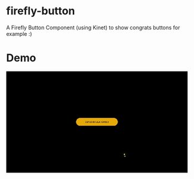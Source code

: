 # firefly-button
A Firefly Button Component (using Kinet) to show congrats buttons for example :)


# Demo
![firefly-button.gif](https://github.com/SirNova01/firefly-button/blob/main/firefly-button.gif)
